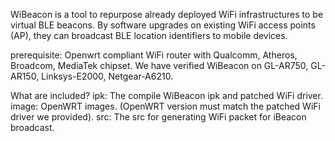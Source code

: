 WiBeacon is a tool to repurpose already deployed WiFi infrastructures to be virtual BLE beacons. By software upgrades on existing WiFi access
points (AP), they can broadcast BLE location identifiers to mobile devices.

prerequisite:
Openwrt compliant WiFi router with Qualcomm, Atheros, Broadcom, MediaTek chipset.
We have verified WiBeacon on GL-AR750, GL-AR150, Linksys-E2000, Netgear-A6210. 

What are included?
ipk: The compile WiBeacon ipk and patched WiFi driver. 
image: OpenWRT images. (OpenWRT version must match the patched WiFi driver we provided).
src:  The src for generating WiFi packet for iBeacon broadcast. 
